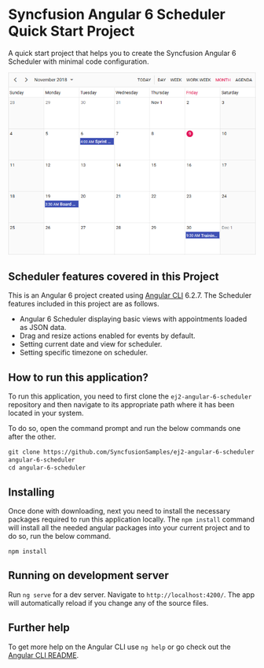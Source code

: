 # Syncfusion Angular 6 Scheduler Quick Start Project

A quick start project that helps you to create the Syncfusion Angular 6 Scheduler with minimal code configuration.

![Monthly Angular 6 Scheduler](monthly-scheduler.png)

## Scheduler features covered in this Project

This is an Angular 6 project created using [Angular CLI](https://github.com/angular/angular-cli) 6.2.7. The Scheduler features included in this project are as follows.
* Angular 6 Scheduler displaying basic views with appointments loaded as JSON data.
* Drag and resize actions enabled for events by default.
* Setting current date and view for scheduler.
* Setting specific timezone on scheduler.

## How to run this application?
To run this application, you need to first clone the `ej2-angular-6-scheduler` repository and then navigate to its appropriate path where it has been located in your system.

To do so, open the command prompt and run the below commands one after the other.

```
git clone https://github.com/SyncfusionSamples/ej2-angular-6-scheduler angular-6-scheduler
cd angular-6-scheduler
```

## Installing
Once done with downloading, next you need to install the necessary packages required to run this application locally. The `npm install` command will install all the needed angular packages into your current project and to do so, run the below command.

```
npm install
```
## Running on development server
Run `ng serve` for a dev server. Navigate to `http://localhost:4200/`. The app will automatically reload if you change any of the source files.

## Further help

To get more help on the Angular CLI use `ng help` or go check out the [Angular CLI README](https://github.com/angular/angular-cli/blob/master/README.md).
